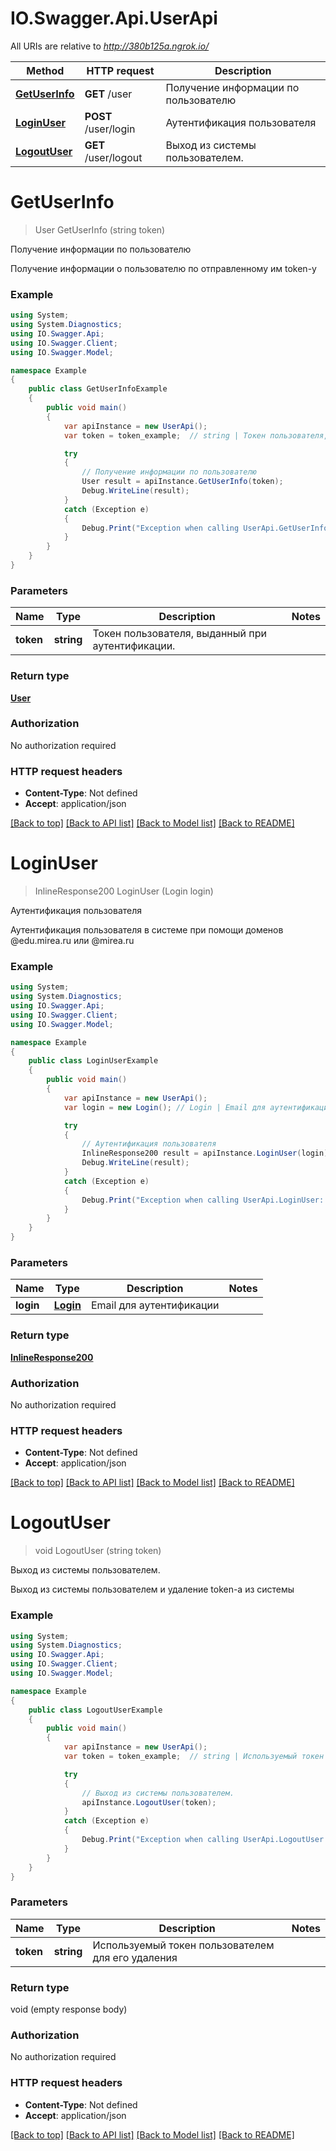 # IO.Swagger.Api.UserApi

All URIs are relative to *http://380b125a.ngrok.io/*

Method | HTTP request | Description
------------- | ------------- | -------------
[**GetUserInfo**](UserApi.md#getuserinfo) | **GET** /user | Получение информации по пользователю
[**LoginUser**](UserApi.md#loginuser) | **POST** /user/login | Аутентификация пользователя
[**LogoutUser**](UserApi.md#logoutuser) | **GET** /user/logout | Выход из системы пользователем.


<a name="getuserinfo"></a>
# **GetUserInfo**
> User GetUserInfo (string token)

Получение информации по пользователю

Получение информации о пользователю по отправленному им token-у

### Example
```csharp
using System;
using System.Diagnostics;
using IO.Swagger.Api;
using IO.Swagger.Client;
using IO.Swagger.Model;

namespace Example
{
    public class GetUserInfoExample
    {
        public void main()
        {
            var apiInstance = new UserApi();
            var token = token_example;  // string | Токен пользователя, выданный при аутентификации.

            try
            {
                // Получение информации по пользователю
                User result = apiInstance.GetUserInfo(token);
                Debug.WriteLine(result);
            }
            catch (Exception e)
            {
                Debug.Print("Exception when calling UserApi.GetUserInfo: " + e.Message );
            }
        }
    }
}
```

### Parameters

Name | Type | Description  | Notes
------------- | ------------- | ------------- | -------------
 **token** | **string**| Токен пользователя, выданный при аутентификации. | 

### Return type

[**User**](User.md)

### Authorization

No authorization required

### HTTP request headers

 - **Content-Type**: Not defined
 - **Accept**: application/json

[[Back to top]](#) [[Back to API list]](../README.md#documentation-for-api-endpoints) [[Back to Model list]](../README.md#documentation-for-models) [[Back to README]](../README.md)

<a name="loginuser"></a>
# **LoginUser**
> InlineResponse200 LoginUser (Login login)

Аутентификация пользователя

Аутентификация пользователя в системе при помощи доменов @edu.mirea.ru или @mirea.ru

### Example
```csharp
using System;
using System.Diagnostics;
using IO.Swagger.Api;
using IO.Swagger.Client;
using IO.Swagger.Model;

namespace Example
{
    public class LoginUserExample
    {
        public void main()
        {
            var apiInstance = new UserApi();
            var login = new Login(); // Login | Email для аутентификации

            try
            {
                // Аутентификация пользователя
                InlineResponse200 result = apiInstance.LoginUser(login);
                Debug.WriteLine(result);
            }
            catch (Exception e)
            {
                Debug.Print("Exception when calling UserApi.LoginUser: " + e.Message );
            }
        }
    }
}
```

### Parameters

Name | Type | Description  | Notes
------------- | ------------- | ------------- | -------------
 **login** | [**Login**](Login.md)| Email для аутентификации | 

### Return type

[**InlineResponse200**](InlineResponse200.md)

### Authorization

No authorization required

### HTTP request headers

 - **Content-Type**: Not defined
 - **Accept**: application/json

[[Back to top]](#) [[Back to API list]](../README.md#documentation-for-api-endpoints) [[Back to Model list]](../README.md#documentation-for-models) [[Back to README]](../README.md)

<a name="logoutuser"></a>
# **LogoutUser**
> void LogoutUser (string token)

Выход из системы пользователем.

Выход из системы пользователем и удаление token-а из системы

### Example
```csharp
using System;
using System.Diagnostics;
using IO.Swagger.Api;
using IO.Swagger.Client;
using IO.Swagger.Model;

namespace Example
{
    public class LogoutUserExample
    {
        public void main()
        {
            var apiInstance = new UserApi();
            var token = token_example;  // string | Используемый токен пользователем для его удаления

            try
            {
                // Выход из системы пользователем.
                apiInstance.LogoutUser(token);
            }
            catch (Exception e)
            {
                Debug.Print("Exception when calling UserApi.LogoutUser: " + e.Message );
            }
        }
    }
}
```

### Parameters

Name | Type | Description  | Notes
------------- | ------------- | ------------- | -------------
 **token** | **string**| Используемый токен пользователем для его удаления | 

### Return type

void (empty response body)

### Authorization

No authorization required

### HTTP request headers

 - **Content-Type**: Not defined
 - **Accept**: application/json

[[Back to top]](#) [[Back to API list]](../README.md#documentation-for-api-endpoints) [[Back to Model list]](../README.md#documentation-for-models) [[Back to README]](../README.md)

